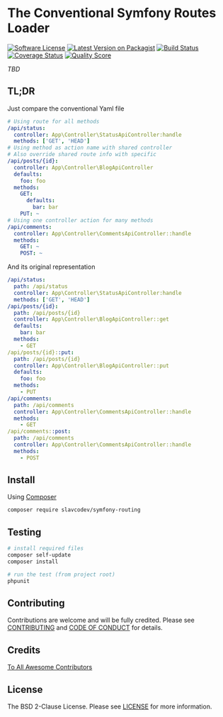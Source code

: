 # The Conventional Symfony Routes Loader

[![Software License][ico-license]][link-license]
[![Latest Version on Packagist][ico-version]][link-packagist]
[![Build Status][ico-travis]][link-travis]
[![Coverage Status][ico-scrutinizer]][link-scrutinizer]
[![Quality Score][ico-code-quality]][link-code-quality]

*TBD*

## TL;DR

Just compare the conventional Yaml file
~~~yaml
# Using route for all methods
/api/status:
  controller: App\Controller\StatusApiController:handle
  methods: ['GET', 'HEAD']
# Using method as action name with shared controller
# Also override shared route info with specific
/api/posts/{id}:
  controller: App\Controller\BlogApiController
  defaults:
    foo: foo
  methods:
    GET:
      defaults:
        bar: bar
    PUT: ~
# Using one controller action for many methods
/api/comments:
  controller: App\Controller\CommentsApiController::handle
  methods:
    GET: ~
    POST: ~
~~~

And its original representation
~~~yaml
/api/status:
  path: /api/status
  controller: App\Controller\StatusApiController:handle
  methods: ['GET', 'HEAD']
/api/posts/{id}:
  path: /api/posts/{id}
  controller: App\Controller\BlogApiController::get
  defaults:
    bar: bar
  methods:
    - GET
/api/posts/{id}::put:
  path: /api/posts/{id}
  controller: App\Controller\BlogApiController::put
  defaults:
    foo: foo
  methods:
    - PUT
/api/comments:
  path: /api/comments
  controller: App\Controller\CommentsApiController::handle
  methods:
    - GET
/api/comments::post:
  path: /api/comments
  controller: App\Controller\CommentsApiController::handle
  methods:
    - POST
~~~

## Install

Using [Composer](https://getcomposer.org)

~~~bash
composer require slavcodev/symfony-routing
~~~

## Testing

~~~bash
# install required files
composer self-update
composer install

# run the test (from project root)
phpunit
~~~

## Contributing

Contributions are welcome and will be fully credited. Please see [CONTRIBUTING](CONTRIBUTING.md) and [CODE OF CONDUCT](CODE_OF_CONDUCT.md) for details.

## Credits

[To All Awesome Contributors](../../contributors)

## License

The BSD 2-Clause License. Please see [LICENSE][link-license] for more information.

[RFC-7807]: https://tools.ietf.org/html/rfc7807

[ico-license]: https://img.shields.io/badge/License-BSD%202--Clause-blue.svg?style=flat-square
[ico-version]: https://img.shields.io/packagist/v/slavcodev/symfony-routing.svg?style=flat-square
[ico-travis]: https://img.shields.io/travis/slavcodev/symfony-routing/master.svg?style=flat-square
[ico-scrutinizer]: https://img.shields.io/scrutinizer/coverage/g/slavcodev/symfony-routing.svg?style=flat-square
[ico-code-quality]: https://img.shields.io/scrutinizer/g/slavcodev/symfony-routing.svg?style=flat-square

[link-license]: LICENSE
[link-packagist]: https://packagist.org/packages/slavcodev/symfony-routing
[link-travis]: https://travis-ci.org/slavcodev/symfony-routing
[link-scrutinizer]: https://scrutinizer-ci.com/g/slavcodev/symfony-routing/code-structure
[link-code-quality]: https://scrutinizer-ci.com/g/slavcodev/symfony-routing

